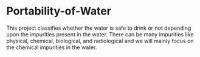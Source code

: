 # Portability-of-Water
This project classifies whether the water is safe to drink or not depending upon the impurities present in the water. There can be many impurities like physical, chemical, biological, and radiological and we will mainly focus on the chemical impurities in the water.
